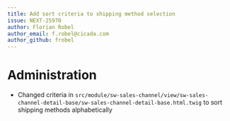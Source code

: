 ```yaml
---
title: Add sort criteria to shipping method selection
issue: NEXT-25970
author: Florian Robel
author_email: f.robel@cicada.com
author_github: frobel
---
```

# Administration
* Changed criteria in `src/module/sw-sales-channel/view/sw-sales-channel-detail-base/sw-sales-channel-detail-base.html.twig` to sort shipping methods alphabetically
